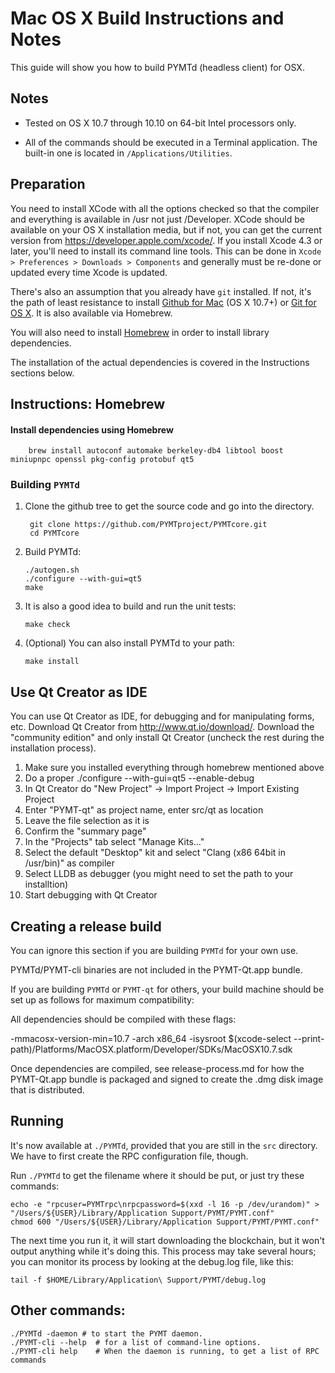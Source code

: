 Mac OS X Build Instructions and Notes
====================================
This guide will show you how to build PYMTd (headless client) for OSX.

Notes
-----

* Tested on OS X 10.7 through 10.10 on 64-bit Intel processors only.

* All of the commands should be executed in a Terminal application. The
built-in one is located in `/Applications/Utilities`.

Preparation
-----------

You need to install XCode with all the options checked so that the compiler
and everything is available in /usr not just /Developer. XCode should be
available on your OS X installation media, but if not, you can get the
current version from https://developer.apple.com/xcode/. If you install
Xcode 4.3 or later, you'll need to install its command line tools. This can
be done in `Xcode > Preferences > Downloads > Components` and generally must
be re-done or updated every time Xcode is updated.

There's also an assumption that you already have `git` installed. If
not, it's the path of least resistance to install [Github for Mac](https://mac.github.com/)
(OS X 10.7+) or
[Git for OS X](https://code.google.com/p/git-osx-installer/). It is also
available via Homebrew.

You will also need to install [Homebrew](http://brew.sh) in order to install library
dependencies.

The installation of the actual dependencies is covered in the Instructions
sections below.

Instructions: Homebrew
----------------------

#### Install dependencies using Homebrew

        brew install autoconf automake berkeley-db4 libtool boost miniupnpc openssl pkg-config protobuf qt5

### Building `PYMTd`

1. Clone the github tree to get the source code and go into the directory.

        git clone https://github.com/PYMTproject/PYMTcore.git
        cd PYMTcore

2.  Build PYMTd:

        ./autogen.sh
        ./configure --with-gui=qt5
        make

3.  It is also a good idea to build and run the unit tests:

        make check

4.  (Optional) You can also install PYMTd to your path:

        make install

Use Qt Creator as IDE
------------------------
You can use Qt Creator as IDE, for debugging and for manipulating forms, etc.
Download Qt Creator from http://www.qt.io/download/. Download the "community edition" and only install Qt Creator (uncheck the rest during the installation process).

1. Make sure you installed everything through homebrew mentioned above
2. Do a proper ./configure --with-gui=qt5 --enable-debug
3. In Qt Creator do "New Project" -> Import Project -> Import Existing Project
4. Enter "PYMT-qt" as project name, enter src/qt as location
5. Leave the file selection as it is
6. Confirm the "summary page"
7. In the "Projects" tab select "Manage Kits..."
8. Select the default "Desktop" kit and select "Clang (x86 64bit in /usr/bin)" as compiler
9. Select LLDB as debugger (you might need to set the path to your installtion)
10. Start debugging with Qt Creator

Creating a release build
------------------------
You can ignore this section if you are building `PYMTd` for your own use.

PYMTd/PYMT-cli binaries are not included in the PYMT-Qt.app bundle.

If you are building `PYMTd` or `PYMT-qt` for others, your build machine should be set up
as follows for maximum compatibility:

All dependencies should be compiled with these flags:

 -mmacosx-version-min=10.7
 -arch x86_64
 -isysroot $(xcode-select --print-path)/Platforms/MacOSX.platform/Developer/SDKs/MacOSX10.7.sdk

Once dependencies are compiled, see release-process.md for how the PYMT-Qt.app
bundle is packaged and signed to create the .dmg disk image that is distributed.

Running
-------

It's now available at `./PYMTd`, provided that you are still in the `src`
directory. We have to first create the RPC configuration file, though.

Run `./PYMTd` to get the filename where it should be put, or just try these
commands:

    echo -e "rpcuser=PYMTrpc\nrpcpassword=$(xxd -l 16 -p /dev/urandom)" > "/Users/${USER}/Library/Application Support/PYMT/PYMT.conf"
    chmod 600 "/Users/${USER}/Library/Application Support/PYMT/PYMT.conf"

The next time you run it, it will start downloading the blockchain, but it won't
output anything while it's doing this. This process may take several hours;
you can monitor its process by looking at the debug.log file, like this:

    tail -f $HOME/Library/Application\ Support/PYMT/debug.log

Other commands:
-------

    ./PYMTd -daemon # to start the PYMT daemon.
    ./PYMT-cli --help  # for a list of command-line options.
    ./PYMT-cli help    # When the daemon is running, to get a list of RPC commands

